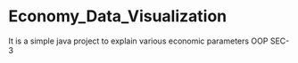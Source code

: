 # Economy_Data_Visualization
It is a simple java project to explain various economic parameters 
OOP SEC-3

